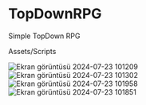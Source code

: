 # TopDownRPG
 Simple TopDown RPG

Assets/Scripts
 
![Ekran görüntüsü 2024-07-23 101209](https://github.com/user-attachments/assets/31acd1b1-4dbd-4854-b01e-7a56e97dcdf4)
![Ekran görüntüsü 2024-07-23 101302](https://github.com/user-attachments/assets/6c8af7f4-6037-4889-a681-c17bbc175665)
![Ekran görüntüsü 2024-07-23 101958](https://github.com/user-attachments/assets/ac8e4499-499e-48bc-af96-1c5ba0759abb)
![Ekran görüntüsü 2024-07-23 101851](https://github.com/user-attachments/assets/83826db0-296d-49a0-a95e-17d51b6a99f7)

